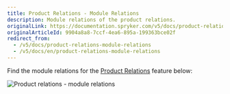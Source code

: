 ```yaml
---
title: Product Relations - Module Relations
description: Module relations of the product relations.
originalLink: https://documentation.spryker.com/v5/docs/product-relations-module-relations
originalArticleId: 9904a8a8-7ccf-4ea6-895a-199363bce02f
redirect_from:
  - /v5/docs/product-relations-module-relations
  - /v5/docs/en/product-relations-module-relations
---
```


Find the module relations for the [Product Relations](/docs/scos/user/features/{{page.version}}/product-information-management/product-relations/product-relations-feature-overview.html) feature below: 

![Product relations - module relations](https://spryker.s3.eu-central-1.amazonaws.com/docs/Features/Product+Management/Product+Relations/Product+Relations+Feature+Overview/202006.0/product-relations-module-relations.png) 


